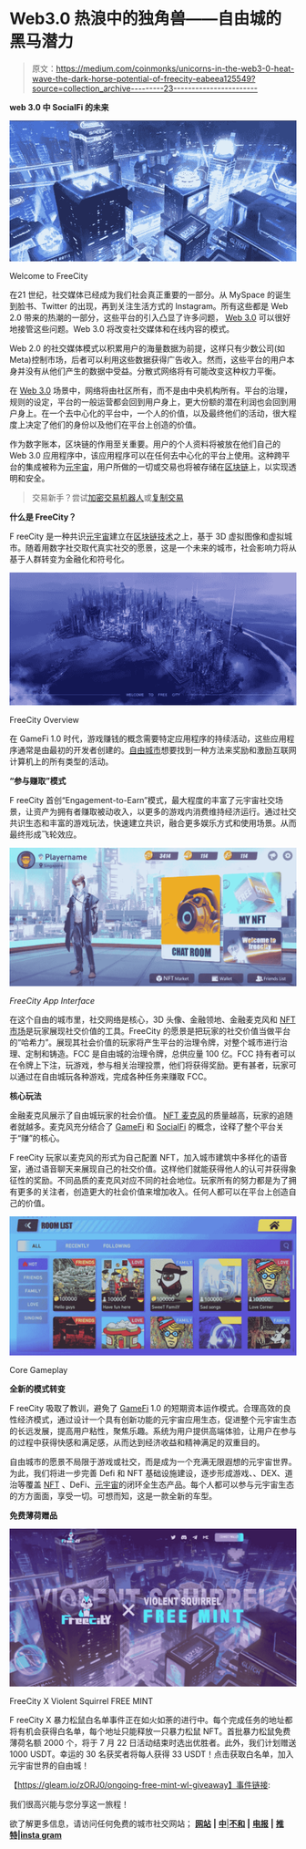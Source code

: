# Web3.0 热浪中的独角兽——自由城的黑马潜力

> 原文：<https://medium.com/coinmonks/unicorns-in-the-web3-0-heat-wave-the-dark-horse-potential-of-freecity-eabeea125549?source=collection_archive---------23----------------------->

**web 3.0 中 SocialFi 的未来**

![](img/e6d9811fbe802262ea421db75b68a2c5.png)

Welcome to FreeCity

在21 世纪，社交媒体已经成为我们社会真正重要的一部分。从 MySpace 的诞生到脸书、Twitter 的出现，再到关注生活方式的 Instagram。所有这些都是 Web 2.0 带来的热潮的一部分，这些平台的引入凸显了许多问题， [Web 3.0](https://www.blogs.free-city.io/web-3-0-and-the-future-of-internet/) 可以很好地接管这些问题。Web 3.0 将改变社交媒体和在线内容的模式。

Web 2.0 的社交媒体模式以积累用户的海量数据为前提，这样只有少数公司(如 Meta)控制市场，后者可以利用这些数据获得广告收入。然而，这些平台的用户本身并没有从他们产生的数据中受益。分散式网络将有可能改变这种权力平衡。

在 [Web 3.0](https://www.blogs.free-city.io/web-3-0-and-the-future-of-internet/) 场景中，网络将由社区所有，而不是由中央机构所有。平台的治理，规则的设定，平台的一般运营都会回到用户身上，更大份额的潜在利润也会回到用户身上。在一个去中心化的平台中，一个人的价值，以及最终他们的活动，很大程度上决定了他们的身份以及他们在平台上创造的价值。

作为数字账本，区块链的作用至关重要。用户的个人资料将被放在他们自己的 Web 3.0 应用程序中，该应用程序可以在任何去中心化的平台上使用。这种跨平台的集成被称为[元宇宙](https://www.blogs.free-city.io/what-is-metaverse/)，用户所做的一切或交易也将被存储在[区块链](https://www.blogs.free-city.io/introduction-to-blockchain-technology/)上，以实现透明和安全。

> 交易新手？尝试[加密交易机器人](/coinmonks/crypto-trading-bot-c2ffce8acb2a)或[复制交易](/coinmonks/top-10-crypto-copy-trading-platforms-for-beginners-d0c37c7d698c)

**什么是 FreeCity？**

F reeCity 是一种共识[元宇宙](https://www.blogs.free-city.io/what-is-metaverse/)建立在[区块链技术](https://www.blogs.free-city.io/introduction-to-blockchain-technology/)之上，基于 3D 虚拟图像和虚拟城市。随着用数字社交取代真实社交的愿景，这是一个未来的城市，社会影响力将从基于人群转变为金融化和符号化。

![](img/21b4051bad84a77958d7d16f9415c029.png)

FreeCity Overview

在 GameFi 1.0 时代，游戏赚钱的概念需要特定应用程序的持续活动，这些应用程序通常是由最初的开发者创建的。[自由城市](https://www.free-city.io/)想要找到一种方法来奖励和激励互联网计算机上的所有类型的活动。

**“参与赚取”模式**

F reeCity 首创“Engagement-to-Earn”模式，最大程度的丰富了元宇宙社交场景，让资产为拥有者赚取被动收入，以更多的游戏内消费维持经济运行。通过社交共识生态和丰富的游戏玩法，快速建立共识，融合更多娱乐方式和使用场景。从而最终形成飞轮效应。

![](img/010b70649f850311481ba93c65b1cd4e.png)

*FreeCity App Interface*

在这个自由的城市里，社交网络是核心，3D 头像、金融领地、金融麦克风和 [NFT 市场](https://www.blogs.free-city.io/what-is-nft-how-is-it-related-to-metaverse-and-gaming/)是玩家展现社交价值的工具。FreeCity 的愿景是把玩家的社交价值当做平台的“哈希力”。展现其社会价值的玩家将产生平台的治理令牌，对整个城市进行治理、定制和铸造。FCC 是自由城的治理令牌，总供应量 100 亿。FCC 持有者可以在令牌上下注，玩游戏，参与相关治理投票，他们将获得奖励。更有甚者，玩家可以通过在自由城玩各种游戏，完成各种任务来赚取 FCC。

**核心玩法**

金融麦克风展示了自由城玩家的社会价值。 [NFT 麦克风](https://www.free-city.io/)的质量越高，玩家的追随者就越多。麦克风充分结合了 [GameFi](https://www.blogs.free-city.io/gamefi/) 和 [SocialFi](https://www.blogs.free-city.io/socialfi-and-web3/) 的概念，诠释了整个平台关于“赚”的核心。

F reeCity 玩家以麦克风的形式为自己配置 NFT，加入城市建筑中多样化的语音室，通过语音聊天来展现自己的社交价值。这样他们就能获得他人的认可并获得象征性的奖励。不同品质的麦克风对应不同的社会地位。玩家所有的努力都是为了拥有更多的关注者，创造更大的社会价值来增加收入。任何人都可以在平台上创造自己的价值。

![](img/32282a34e85b4b49a619ab0a7286a1f6.png)

Core Gameplay

**全新的模式转变**

F reeCity 吸取了教训，避免了 [GameFi](https://www.blogs.free-city.io/gamefi/) 1.0 的短期资本运作模式。合理高效的良性经济模式，通过设计一个具有创新功能的元宇宙应用生态，促进整个元宇宙生态的长远发展，提高用户粘性，聚焦乐趣。系统为用户提供高端体验，让用户在参与的过程中获得快感和满足感，从而达到经济收益和精神满足的双重目的。

自由城市的愿景不局限于游戏或社交，而是成为一个充满无限遐想的元宇宙世界。为此，我们将进一步完善 Defi 和 NFT 基础设施建设，逐步形成游戏、、DEX、道治等覆盖 [NFT](https://www.blogs.free-city.io/what-is-nft-how-is-it-related-to-metaverse-and-gaming/) 、DeFi、[元宇宙](https://www.blogs.free-city.io/what-is-metaverse/)的闭环全生态产品。每个人都可以参与元宇宙生态的方方面面，享受一切。可想而知，这是一款全新的车型。

**免费薄荷赠品**

![](img/4a2ed708f297aad19d59c1e69a672a7f.png)

FreeCity X Violent Squirrel FREE MINT

F reeCity X 暴力松鼠白名单事件正在如火如荼的进行中。每个完成任务的地址都将有机会获得白名单，每个地址只能释放一只暴力松鼠 NFT。首批暴力松鼠免费薄荷名额 2000 个，将于 7 月 22 日活动结束时选出优胜者。此外，我们计划赠送 1000 USDT。幸运的 30 名获奖者将每人获得 33 USDT！点击获取白名单，加入元宇宙世界的自由城！

【https://gleam.io/zORJ0/ongoing-free-mint-wl-giveaway】事件链接:

我们很高兴能与您分享这一旅程！

欲了解更多信息，请访问任何免费的城市社交网站； [**网站**](https://www.free-city.io/) **|** [**中**](/@freecity)|[**不和**](https://bit.ly/FreeCity_Discord) **|** [**电报**](https://bit.ly/FreeCity_Telegram) **|** [**推特**](https://twitter.com/FreeCity_OS)**|**[**insta gram**](https://www.instagram.com/freecity_official/)